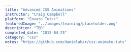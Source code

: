 ```yaml
---
title: "Advanced CSS Animations"
instructor: "Craig Campbell"
platform: "Envato Tuts+"
featuredImage: "../images/learning/placeholder.png"
description: "TBD"
completed_date: "2015-04-25"
category: "css"
notes: "https://github.com/danielabar/css-animate-tuts"
---
```

